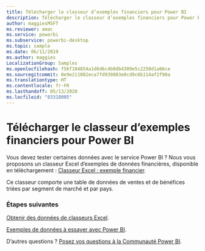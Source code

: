```yaml
---
title: Télécharger le classeur d’exemples financiers pour Power BI
description: Télécharger le classeur d’exemples financiers pour Power BI
author: maggiesMSFT
ms.reviewer: amac
ms.service: powerbi
ms.subservice: powerbi-desktop
ms.topic: sample
ms.date: 06/11/2019
ms.author: maggies
LocalizationGroup: Samples
ms.openlocfilehash: f56f104854a1d6d6c4b0db4309e5c2250d1a66ce
ms.sourcegitcommit: 0e9e211082eca7fd939803e0cd9c6b114af2f90a
ms.translationtype: HT
ms.contentlocale: fr-FR
ms.lasthandoff: 05/13/2020
ms.locfileid: "83318005"
---
```

# <a name="download-the-financial-sample-workbook-for-power-bi"></a>Télécharger le classeur d’exemples financiers pour Power BI
Vous devez tester certaines données avec le service Power BI ? Nous vous proposons un classeur Excel d’exemples de données financières, disponible en téléchargement : [Classeur Excel : exemple financier](https://go.microsoft.com/fwlink/?LinkID=521962).

Ce classeur comporte une table de données de ventes et de bénéfices triées par segment de marché et par pays.

### <a name="next-steps"></a>Étapes suivantes
[Obtenir des données de classeurs Excel](../connect-data/service-excel-workbook-files.md).

[Exemples de données à essayer avec Power BI](sample-datasets.md).

D’autres questions ? [Posez vos questions à la Communauté Power BI](https://community.powerbi.com/).
